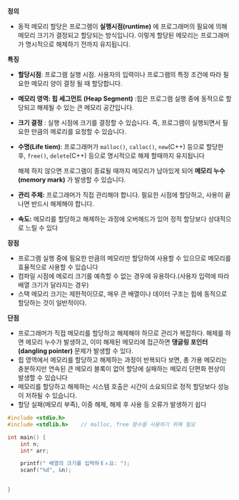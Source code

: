 
**정의**
- 동적 메모리 할당은 프로그램이 **실행시점(runtime)** 에 프로그래머의 필요에 의해 메모리 크기가 결정되고 할당되는 방식입니다.
  이렇게 할당된 메모리는 프로그래머가 명시적으로 해제하기 전까지 유지됩니다.

**특징**
- **할당시점**: 프로그램 실행 시점. 사용자의 입력이나 프로그램의 특정 조건에 따라 필요한 메모리 양이 결정 될 때 할당합니다.
- **메모리 영역: 힙 세그먼트 (Heap Segment)** :힙은 프로그램 실행 중에 동적으로 할당되고 해제될 수 있는 큰 메모리 공간입니다.
- **크기 결정** : 실행 시점에 크기를 결정할 수 있습니다. 즉, 프로그램이 실행되면서 필요한 만큼의 메로리를 요청할 수 있습니다.
- **수명(Life tiem)**: 프로그래머가 `malloc()`, `calloc()`, `new`(C++) 등으로 할당한 후,
  `free()`, `delete`(C++) 등으로 명시적으로 해제 할때까지 유지됩니다
  
  해제 하지 않으면 프로그램이 종료될 때까지 메모리가 남아있게 되어 **메모리 누수(memory mark)** 가 발생할 수 있습니다.

- **관리 주체:** 프로그래머가 직접 관리해야 합니다.
  필요한 시점에 할당하고, 사용이 끝나면 반드시 해제해야 합니다.
- **속도:** 메모리를 할당하고 해제하는 과정에 오버헤드가 있어 정적 할당보다 상대적으로 느릴 수 있다


**장점**
- 프로그램 실행 중에 필요한 만큼의 메모리만 할당하여 사용할 수 있으므로 메모리를 효율적으로 사용할 수 있습니다
- 컴파일 시점에 메로리 크기를 예측할 수 없는 경우에 유용하다.(사용자 입력에 따라 배열 크기가 달라지는 경우)
- 스택 메모리 크기는 제한적이므로, 매우 큰 배열이나 데이터 구조는 힙에 동적으로 할당하는 것이 일반적이다.

**단점**
- 프로그래머가 직접 메모리를 할당하고 해제해야 하므로 관리가 복잡하다.
  해제를 하면 메모리 누수가 발생하고, 이미 해제된 메모리에 접근하면 **댕글링 포인터(dangling pointer)** 문제가 발생할 수 있다.
- 힙 영역에서 메모리를 할당하고 해제하는 과정이 반복되다 보면, 총 가용 메모리는 충분하지만 연속된 큰 메모리 블록이 없어 할당에 실패하는 메모리 단편화 현상이 발생할 수 있습니다
- 메모리를 할당하고 해제하는 시스템 호출은 시간이 소요되므로 정적 할당보다 성능이 저하될 수 있습니다.
- 할당 실패(메모리 부족), 이중 해제, 해제 후 사용 등 오류가 발생하기 쉽다

```c
#include <stdio.h>
#include <stdlib.h>    // malloc, free 함수를 사용하기 위해 필요

int main() {
	int n;
	int* arr;

	printf(" 배열의 크기를 입력하ㅔㅅ요: ");
	scanf("%d", &n);

	
}

```
